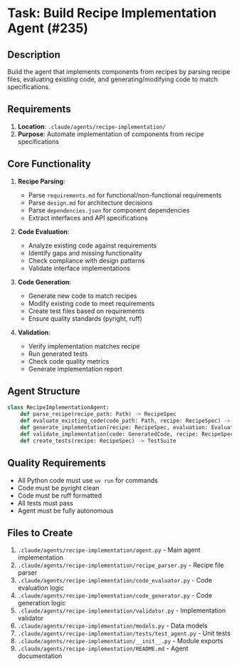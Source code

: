 # Task: Build Recipe Implementation Agent (#235)

## Description
Build the agent that implements components from recipes by parsing recipe files, evaluating existing code, and generating/modifying code to match specifications.

## Requirements
1. **Location**: `.claude/agents/recipe-implementation/`
2. **Purpose**: Automate implementation of components from recipe specifications

## Core Functionality
1. **Recipe Parsing**:
   - Parse `requirements.md` for functional/non-functional requirements
   - Parse `design.md` for architecture decisions
   - Parse `dependencies.json` for component dependencies
   - Extract interfaces and API specifications

2. **Code Evaluation**:
   - Analyze existing code against requirements
   - Identify gaps and missing functionality
   - Check compliance with design patterns
   - Validate interface implementations

3. **Code Generation**:
   - Generate new code to match recipes
   - Modify existing code to meet requirements
   - Create test files based on requirements
   - Ensure quality standards (pyright, ruff)

4. **Validation**:
   - Verify implementation matches recipe
   - Run generated tests
   - Check code quality metrics
   - Generate implementation report

## Agent Structure
```python
class RecipeImplementationAgent:
    def parse_recipe(recipe_path: Path) -> RecipeSpec
    def evaluate_existing_code(code_path: Path, recipe: RecipeSpec) -> EvaluationReport
    def generate_implementation(recipe: RecipeSpec, evaluation: EvaluationReport) -> GeneratedCode
    def validate_implementation(code: GeneratedCode, recipe: RecipeSpec) -> ValidationReport
    def create_tests(recipe: RecipeSpec) -> TestSuite
```

## Quality Requirements
- All Python code must use `uv run` for commands
- Code must be pyright clean
- Code must be ruff formatted
- All tests must pass
- Agent must be fully autonomous

## Files to Create
1. `.claude/agents/recipe-implementation/agent.py` - Main agent implementation
2. `.claude/agents/recipe-implementation/recipe_parser.py` - Recipe file parser
3. `.claude/agents/recipe-implementation/code_evaluator.py` - Code evaluation logic
4. `.claude/agents/recipe-implementation/code_generator.py` - Code generation logic
5. `.claude/agents/recipe-implementation/validator.py` - Implementation validator
6. `.claude/agents/recipe-implementation/models.py` - Data models
7. `.claude/agents/recipe-implementation/tests/test_agent.py` - Unit tests
8. `.claude/agents/recipe-implementation/__init__.py` - Module exports
9. `.claude/agents/recipe-implementation/README.md` - Agent documentation